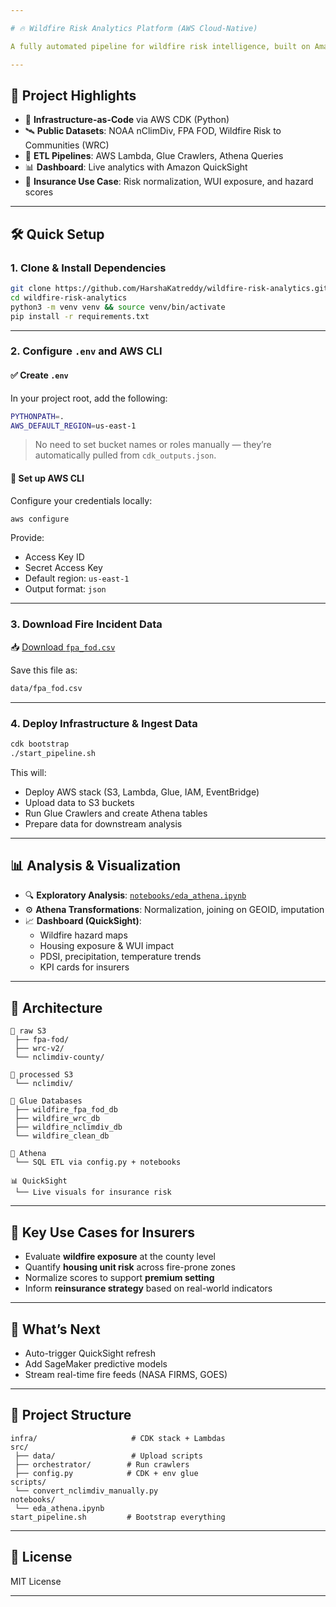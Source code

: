 ```yaml
---

# 🔥 Wildfire Risk Analytics Platform (AWS Cloud-Native)

A fully automated pipeline for wildfire risk intelligence, built on Amazon Web Services. This cloud-native system integrates climate, fire incident, and exposure datasets to deliver county-level wildfire risk metrics — tailored for insurance underwriting, reinsurance planning, and portfolio exposure monitoring.

---
```


## 📌 Project Highlights

- 🧱 **Infrastructure-as-Code** via AWS CDK (Python)
- 🛰️ **Public Datasets**: NOAA nClimDiv, FPA FOD, Wildfire Risk to Communities (WRC)
- 🧪 **ETL Pipelines**: AWS Lambda, Glue Crawlers, Athena Queries
- 📊 **Dashboard**: Live analytics with Amazon QuickSight
- 🏢 **Insurance Use Case**: Risk normalization, WUI exposure, and hazard scores

---

## 🛠️ Quick Setup

### 1. Clone & Install Dependencies

```bash
git clone https://github.com/HarshaKatreddy/wildfire-risk-analytics.git
cd wildfire-risk-analytics
python3 -m venv venv && source venv/bin/activate
pip install -r requirements.txt
```

---

### 2. Configure `.env` and AWS CLI

#### ✅ Create `.env`

In your project root, add the following:

```bash
PYTHONPATH=.
AWS_DEFAULT_REGION=us-east-1
```

> No need to set bucket names or roles manually — they’re automatically pulled from `cdk_outputs.json`.

#### 🔐 Set up AWS CLI

Configure your credentials locally:

```bash
aws configure
```

Provide:
- Access Key ID
- Secret Access Key
- Default region: `us-east-1`
- Output format: `json`

---

### 3. Download Fire Incident Data

📥 [Download `fpa_fod.csv`](https://wildfire-raw-data-863518413936.s3.us-east-1.amazonaws.com/fpa-fod/fpa_fod.csv?X-Amz-Algorithm=AWS4-HMAC-SHA256&X-Amz-Credential=AKIA4SDNVKRYMO4755HI%2F20250325%2Fus-east-1%2Fs3%2Faws4_request&X-Amz-Date=20250325T173032Z&X-Amz-Expires=259200&X-Amz-SignedHeaders=host&X-Amz-Signature=e80c863b755cd7bf726be12d9a2ae6bf9193b5bd782e362dcc5d8fddbb779dac)

Save this file as:

```bash
data/fpa_fod.csv
```

---

### 4. Deploy Infrastructure & Ingest Data

```bash
cdk bootstrap
./start_pipeline.sh
```

This will:
- Deploy AWS stack (S3, Lambda, Glue, IAM, EventBridge)
- Upload data to S3 buckets
- Run Glue Crawlers and create Athena tables
- Prepare data for downstream analysis

---

## 📊 Analysis & Visualization

- 🔍 **Exploratory Analysis**: [`notebooks/eda_athena.ipynb`](notebooks/eda_athena.ipynb)
- ⚙️ **Athena Transformations**: Normalization, joining on GEOID, imputation
- 📈 **Dashboard (QuickSight)**:  
  - Wildfire hazard maps  
  - Housing exposure & WUI impact  
  - PDSI, precipitation, temperature trends  
  - KPI cards for insurers

---

## 🧱 Architecture

```text
📁 raw S3
 ├── fpa-fod/
 ├── wrc-v2/
 └── nclimdiv-county/

📁 processed S3
 └── nclimdiv/

🧠 Glue Databases
 ├── wildfire_fpa_fod_db
 ├── wildfire_wrc_db
 ├── wildfire_nclimdiv_db
 └── wildfire_clean_db

🧮 Athena
 └── SQL ETL via config.py + notebooks

📊 QuickSight
 └── Live visuals for insurance risk
```

---

## 🧾 Key Use Cases for Insurers

- Evaluate **wildfire exposure** at the county level
- Quantify **housing unit risk** across fire-prone zones
- Normalize scores to support **premium setting**
- Inform **reinsurance strategy** based on real-world indicators

---

## 🚀 What’s Next

- Auto-trigger QuickSight refresh
- Add SageMaker predictive models
- Stream real-time fire feeds (NASA FIRMS, GOES)

---

## 📁 Project Structure

```text
infra/                     # CDK stack + Lambdas
src/
 ├── data/                 # Upload scripts
 ├── orchestrator/        # Run crawlers
 ├── config.py            # CDK + env glue
scripts/
 └── convert_nclimdiv_manually.py
notebooks/
 └── eda_athena.ipynb
start_pipeline.sh         # Bootstrap everything
```

---

## 📜 License

MIT License

---